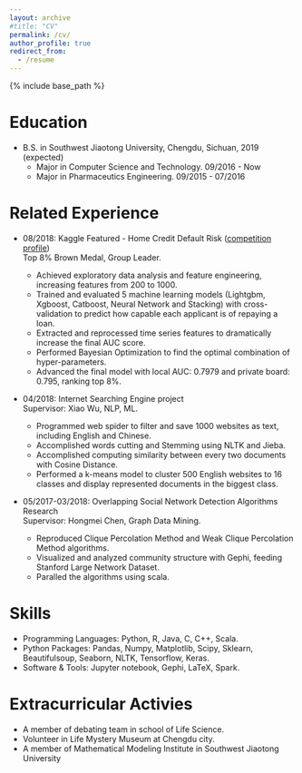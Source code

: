 ```yaml
---
layout: archive
#title: "CV"
permalink: /cv/
author_profile: true
redirect_from:
  - /resume
---
```


{% include base_path %}

Education
======
* B.S. in Southwest Jiaotong University, Chengdu, Sichuan, 2019 (expected)
  * Major in Computer Science and Technology. 09/2016 - Now
  * Major in Pharmaceutics Engineering. 09/2015 - 07/2016

Related Experience
======
* 08/2018: Kaggle Featured - Home Credit Default Risk ([competition profile](https://www.kaggle.com/herlobster))    
  Top 8% Brown Medal, Group Leader.
  * Achieved exploratory data analysis and feature engineering, increasing features from 200 to 1000.
  * Trained and evaluated 5 machine learning models (Lightgbm, Xgboost, Catboost, Neural Network and Stacking) with cross-validation to predict how capable each applicant is of repaying a loan.
  * Extracted and reprocessed time series features to dramatically increase the final AUC score.
  * Performed Bayesian Optimization to find the optimal combination of hyper-parameters.
  * Advanced the final model with local AUC: 0.7979 and private board: 0.795, ranking top 8%.

* 04/2018: Internet Searching Engine project   
  Supervisor: Xiao Wu, NLP, ML.
  * Programmed web spider to filter and save 1000 websites as text, including English and Chinese.
  * Accomplished words cutting and Stemming using NLTK and Jieba. 
  * Accomplished computing similarity between every two documents with Cosine Distance.
  * Performed a k-means model to cluster 500 English websites to 16 classes and display represented documents in the biggest class.
  
* 05/2017-03/2018: Overlapping Social Network Detection Algorithms Research   
  Supervisor: Hongmei Chen, Graph Data Mining.
  * Reproduced Clique Percolation Method and Weak Clique Percolation Method algorithms.
  * Visualized and analyzed community structure with Gephi, feeding Stanford Large Network Dataset.
  * Paralled the algorithms using scala.
  
Skills
======
* Programming Languages: Python, R, Java, C, C++, Scala.
* Python Packages: Pandas, Numpy, Matplotlib, Scipy, Sklearn, Beautifulsoup, Seaborn, NLTK, Tensorflow, Keras.
* Software & Tools: Jupyter notebook, Gephi, LaTeX, Spark.
  
Extracurricular Activies
======
* A member of debating team in school of Life Science.
* Volunteer in Life Mystery Museum at Chengdu city.
* A member of Mathematical Modeling Institute in Southwest Jiaotong University
